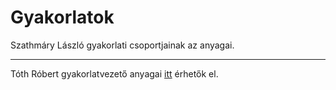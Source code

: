Gyakorlatok
===========

Szathmáry László gyakorlati csoportjainak az anyagai.

---

Tóth Róbert gyakorlatvezető anyagai [itt](https://github.com/tothr94/prog1-19202) érhetők el.
